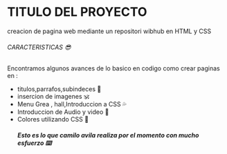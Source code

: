 # TITULO DEL PROYECTO 
creacion de pagina web mediante un repositori  wibhub  en HTML y CSS 
<H6>CARACTERISTICAS 😎</H6 >
Encontramos algunos avances de  lo basico en  codigo como crear paginas en :
<ul>
<li>titulos,parrafos,subindeces 💯</li>
<li> insercion de imagenes  🕉️ </li>
<li> Menu  Grea , hall,Introduccion a CSS  💦</li>
<li>Introduccion de Audio y video  🦍</li>
<li>Colores  utilizando  CSS  🥶</li>
<h5> Esto es lo que camilo avila realiza por el momento con mucho esfuerzo  ⌨️</h5>
